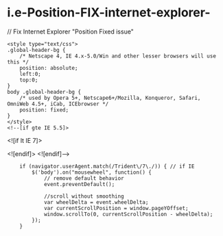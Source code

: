 # i.e-Position-FIX-internet-explorer-

// Fix Internet Explorer "Position Fixed issue"

<!-- fix header i.e -->
    <style type="text/css">
    .global-header-bg {
        /* Netscape 4, IE 4.x-5.0/Win and other lesser browsers will use this */
        position: absolute;
        left:0;
        top:0;
    }
    body .global-header-bg {
        /* used by Opera 5+, Netscape6+/Mozilla, Konqueror, Safari, OmniWeb 4.5+, iCab, ICEbrowser */
        position: fixed;
    }
    </style>
    <!--[if gte IE 5.5]>
<![if lt IE 7]>
<style type="text/css">
.global-header-bg {
  /* IE5.5+/Win - this is more specific than the IE 5.0 version */
  left: expression( ( 20 + ( ignoreMe2 = document.documentElement.scrollLeft ? document.documentElement.scrollLeft : document.body.scrollLeft ) ) + 'px' );
  top: expression( ( 10 + ( ignoreMe = document.documentElement.scrollTop ? document.documentElement.scrollTop : document.body.scrollTop ) ) + 'px' );
}
</style>
<![endif]>
<![endif]-->
<!-- /fix -->



<!-- JS i.e 11 -->


        if (navigator.userAgent.match(/Trident\/7\./)) { // if IE
            $('body').on("mousewheel", function() {
                // remove default behavior
                event.preventDefault();

                //scroll without smoothing
                var wheelDelta = event.wheelDelta;
                var currentScrollPosition = window.pageYOffset;
                window.scrollTo(0, currentScrollPosition - wheelDelta);
            });
        }

<!-- / JS i.e 11 -->
